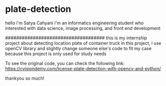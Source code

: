 # plate-detection
hello i'm Satya Cahyani
i'm an informatics engineering student
who interested with data science, image processing, and front end development


####################################
this is my internship project about detecting location plate of container truck
in this project, i use openCV library and slightly change someone else's code to fit my case
because this project is only used for study needs


To see the original code, you can check the following link:
https://cvisiondemy.com/license-plate-detection-with-opencv-and-python/

thankyou so much!
